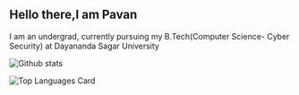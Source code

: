 ## Hello there,I am Pavan


I am an undergrad, currently pursuing my B.Tech(Computer Science- Cyber Security) at Dayananda Sagar University


![Github stats](https://github-readme-stats.vercel.app/api?username=pavanpneginhal&theme=highcontrast&show_icons=true&count_private=true)

![Top Languages Card](https://github-readme-stats.vercel.app/api/top-langs/?username=pavanpneginhal&layout=compact&theme=highcontrast)






<!--
**pavanpneginhal/pavanpneginhal** is a ✨ _special_ ✨ repository because its `README.md` (this file) appears on your GitHub profile.

Here are some ideas to get you started:

- 🔭 I’m currently working on ...
- 🌱 I’m currently learning ...
- 👯 I’m looking to collaborate on ...
- 🤔 I’m looking for help with ...
- 💬 Ask me about ...

- 😄 Pronouns: ...
- ⚡ Fun fact: ...
-->
